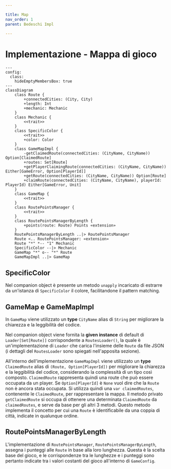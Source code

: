 ```yaml
---

title: Map
nav_order: 1
parent: Bedeschi Impl

---
```


# Implementazione - Mappa di gioco

```mermaid
---
config:
  class:
    hideEmptyMembersBox: true
---
classDiagram
    class Route {
        +connectedCities: (City, City)
        +length: Int
        +mechanic: Mechanic
    }
    class Mechanic {
        <<trait>>
    }
    class SpecificColor {
        <<trait>>
        +color: Color
    }
    class GameMapImpl {
        -getClaimedRoute(connectedCities: (CityName, CityName)) Option[ClaimedRoute]
        +routes: Set[Route]
        +getPlayerClaimingRoute(connectedCities: (CityName, CityName)) Either[GameError, Option[PlayerId]]
        +getRoute(connectedCities: (CityName, CityName)) Option[Route]
        +claimRoute(connectedCities: (CityName, CityName), playerId: PlayerId) Either[GameError, Unit]
    }
    class GameMap {
        <<trait>>
    }
    class RoutePointsManager {
        <<trait>>
    }
    class RoutePointsManagerByLength {
        +points(route: Route) Points «extension»
    }
    RoutePointsManagerByLength ..|> RoutePointsManager
    Route <.. RoutePointsManager: «extension»
    Route "*" *-- "1" Mechanic
    SpecificColor --|> Mechanic
    GameMap "*" o-- "*" Route
    GameMapImpl ..|> GameMap
```

## SpecificColor

Nel companion object è presente un metodo `unapply` incaricato di estrarre da un'istanza di `SpecificColor` il colore,
facilitandone il pattern matching.

## GameMap e GameMapImpl

In `GameMap` viene utilizzato un **type** `CityName` alias di `String` per migliorare la chiarezza e la leggibilità del
codice.

Nel companion object viene fornita la **given instance** di default di `Loader[Set[Route]]` corrispondente a
`RoutesLoader()`, la quale è un'implementazione di `Loader` che carica l'insieme delle `Route` da file JSON (i dettagli
del `RoutesLoader` sono spiegati nell'apposita sezione).

All'interno dell'implementazione `GameMapImpl` viene utilizzato un **type** `ClaimedRoute` alias di
`(Route, Option[PlayerId])` per migliorare la chiarezza e la leggibilità del codice, considerando la complessità di un
tipo così composto. `ClaimedRoute` rappresenta quindi una route che può essere occupata da un player. Se
`Option[PlayerId]` è `None` vuol dire che la `Route` non è ancora stata occupata. Si utilizza quindi una
`var claimedRoutes`, contenente le `ClaimedRoute`, per rappresentare la mappa. Il metodo privato `getClaimedRoute` si
occupa di ottenere una determinata `ClaimedRoute` da `claimedRoutes`, e serve da base per gli altri 3 metodi. Questo
metodo implementa il concetto per cui una `Route` è identificabile da una coppia di città, indicate in qualunque ordine.

## RoutePointsManagerByLength

L'implementazione di `RoutePointsManager`, `RoutePointsManagerByLength`, assegna i punteggi alle `Route` in base alla
loro lunghezza. Questa è la scelta base del gioco, e le corrispondenze tra le lunghezze e i punteggi sono pertanto
indicate tra i valori costanti del gioco all'interno di `GameConfig`.